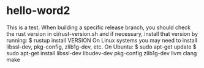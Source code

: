 # hello-word2
This is a test.
When building a specific release branch, you should check the rust version in ci/rust-version.sh and if necessary, install that version by running:
$ rustup install VERSION
On Linux systems you may need to install libssl-dev, pkg-config, zlib1g-dev, etc. On Ubuntu:
$ sudo apt-get update
$ sudo apt-get install libssl-dev libudev-dev pkg-config zlib1g-dev llvm clang make
